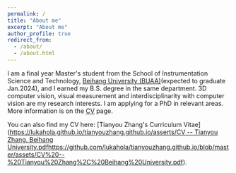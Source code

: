 ```yaml
---
permalink: /
title: "About me"
excerpt: "About me"
author_profile: true
redirect_from: 
  - /about/
  - /about.html
---
```


I am a final year Master's student from the School of Instrumentation Science and Technology, [Beihang University (BUAA)](https://buaa.edu.cn)(expected to graduate Jan.2024), and I earned my B.S. degree in the same department. 3D computer vision, visual measurement and interdisciplinarity with computer vision are my research interests. I am applying for a PhD in relevant areas. More information is on the [CV](https://lukahola.github.io/tianyouzhang.github.io/cv/) page.

You can also find my CV here: [Tianyou Zhang's Curriculum Vitae]([https://lukahola.github.io/tianyouzhang.github.io/asserts/CV -- Tianyou Zhang, Beihang University.pdf](https://github.com/lukahola/tianyouzhang.github.io/blob/master/assets/CV%20--%20Tianyou%20Zhang%2C%20Beihang%20University.pdf)https://github.com/lukahola/tianyouzhang.github.io/blob/master/assets/CV%20--%20Tianyou%20Zhang%2C%20Beihang%20University.pdf).

